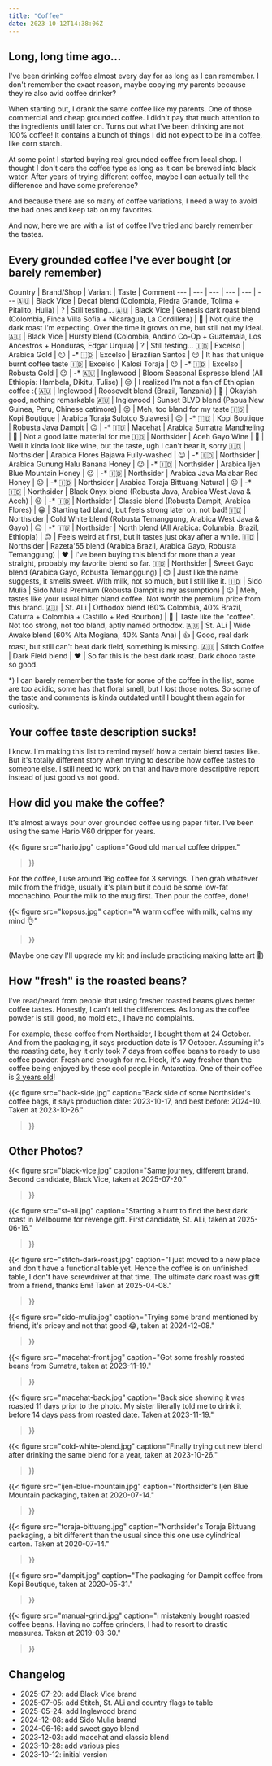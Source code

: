 ```yaml
---
title: "Coffee"
date: 2023-10-12T14:38:06Z
---
```


## Long, long time ago...

I've been drinking coffee almost every day for as long as I can remember.
I don't remember the exact reason, maybe copying my parents because they're
also avid coffee drinker?

When starting out, I drank the same coffee like my parents.
One of those commercial and cheap grounded coffee.
I didn't pay that much attention to the ingredients until later on.
Turns out what I've been drinking are not 100% coffee!
It contains a bunch of things I did not expect to be in a coffee, like
corn starch.

At some point I started buying real grounded coffee from local shop.
I thought I don't care the coffee type as long as it can be brewed into
black water.
After years of trying different coffee, maybe I can actually tell the
difference and have some preference?

And because there are so many of coffee variations,
I need a way to avoid the bad ones and keep tab on my favorites.

And now, here we are with a list of coffee I've tried and barely remember the tastes.

## Every grounded coffee I've ever bought (or barely remember)

Country | Brand/Shop | Variant | Taste | Comment
--- | --- | --- | --- | --- | ---
🇦🇺 | Black Vice | Decaf blend (Colombia, Piedra Grande, Tolima + Pitalito, Hulia)  | ? | Still testing...
🇦🇺 | Black Vice | Genesis dark roast blend (Colombia, Finca Villa Sofia + Nicaragua, La Cordillera) | 🤔 | Not quite the dark roast I'm expecting. Over the time it grows on me, but still not my ideal.
🇦🇺 | Black Vice | Hursty blend (Colombia, Andino Co-Op + Guatemala, Los Ancestros + Honduras, Edgar Urquia) | ? | Still testing...
🇮🇩 | Excelso | Arabica Gold | 😐 | -*
🇮🇩 | Excelso | Brazilian Santos | 😏 | It has that unique burnt coffee taste
🇮🇩 | Excelso | Kalosi Toraja | 😐 | -*
🇮🇩 | Excelso | Robusta Gold | 😐 | -*
🇦🇺 | Inglewood | Bloom Seasonal Espresso blend (All Ethiopia: Hambela, Dikitu, Tulise) | 😔 | I realized I'm not a fan of Ethiopian coffee :(
🇦🇺 | Inglewood | Roosevelt blend (Brazil, Tanzania) | 🙂 | Okayish good, nothing remarkable
🇦🇺 | Inglewood | Sunset BLVD blend (Papua New Guinea, Peru, Chinese catimore) | 😐 | Meh, too bland for my taste
🇮🇩 | Kopi Boutique | Arabica Toraja Sulotco Sulawesi | 😐 | -*
🇮🇩 | Kopi Boutique | Robusta Java Dampit | 😐 | -*
🇮🇩 | Macehat | Arabica Sumatra Mandheling | 🤔 | Not a good latte material for me
🇮🇩 | Northsider | Aceh Gayo Wine | 🤢 | Well it kinda look like wine, but the taste, ugh I can't bear it, sorry
🇮🇩 | Northsider | Arabica Flores Bajawa Fully-washed | 😐 | -*
🇮🇩 | Northsider | Arabica Gunung Halu Banana Honey | 😐 | -*
🇮🇩 | Northsider | Arabica Ijen Blue Mountain Honey | 😐 | -*
🇮🇩 | Northsider | Arabica Java Malabar Red Honey | 😐 | -*
🇮🇩 | Northsider | Arabica Toraja Bittuang Natural | 😐 | -*
🇮🇩 | Northsider | Black Onyx blend (Robusta Java, Arabica West Java & Aceh) | 😐 | -*
🇮🇩 | Northsider | Classic blend (Robusta Dampit, Arabica Flores) | 😀 | Starting tad bland, but feels strong later on, not bad!
🇮🇩 | Northsider | Cold White blend (Robusta Temanggung, Arabica West Java & Gayo) | 😐 | -*
🇮🇩 | Northsider | North blend (All Arabica: Columbia, Brazil, Ethiopia) | 😐 | Feels weird at first, but it tastes just okay after a while.
🇮🇩 | Northsider | Razeta'55 blend (Arabica Brazil, Arabica Gayo, Robusta Temanggung) | ❤️ | I've been buying this blend for more than a year straight, probably my favorite blend so far.
🇮🇩 | Northsider | Sweet Gayo blend (Arabica Gayo, Robusta Temanggung) | 😊 | Just like the name suggests, it smells sweet. With milk, not so much, but I still like it.
🇮🇩 | Sido Mulia | Sido Mulia Premium (Robusta Dampit is my assumption) | 😐 | Meh, tastes like your usual bitter bland coffee. Not worth the premium price from this brand.
🇦🇺 | St. ALi | Orthodox blend (60% Colombia, 40% Brazil, Caturra + Colombia + Castillo + Red Bourbon) | 🙂 | Taste like the "coffee". Not too strong, not too bland, aptly named orthodox.
🇦🇺 | St. ALi | Wide Awake blend (60% Alta Mogiana, 40% Santa Ana) | 👍 | Good, real dark roast, but still can't beat dark field, something is missing.
🇦🇺 | Stitch Coffee | Dark Field blend | ❤️ | So far this is the best dark roast. Dark choco taste so good.

*) I can barely remember the taste for some of the coffee in the list,
some are too acidic, some has that floral smell,
but I lost those notes.
So some of the taste and comments is kinda outdated until I bought them again for
curiosity.

## Your coffee taste description sucks!

I know. I'm making this list to remind myself how a certain blend tastes like.
But it's totally different story when trying to describe how coffee tastes
to someone else.
I still need to work on that and have more descriptive report instead of just good vs not good.

## How did you make the coffee?

It's almost always pour over grounded coffee using paper filter.
I've been using the same Hario V60 dripper for years.

{{< figure
 src="hario.jpg"
 caption="Good old manual coffee dripper."
>}}


For the coffee, I use around 16g coffee for 3 servings.
Then grab whatever milk from the fridge, usually it's plain but it could be some
low-fat mochachino.
Pour the milk to the mug first.
Then pour the coffee, done!

{{< figure
 src="kopsus.jpg"
 caption="A warm coffee with milk, calms my mind 👌"
>}}

(Maybe one day I'll upgrade my kit and include practicing making latte art 🤔)


## How "fresh" is the roasted beans?

I've read/heard from people that using fresher roasted beans gives better coffee
tastes.
Honestly, I can't tell the differences.
As long as the coffee powder is still good, no mold etc., I have no complaints.

For example, these coffee from Northsider, I bought them at 24 October.
And from the packaging, it says production date is 17 October.
Assuming it's the roasting date, hey it only took 7 days from coffee beans
to ready to use coffee powder.
Fresh and enough for me.
Heck, it's way fresher than the coffee being enjoyed by these cool people in
Antarctica. One of their coffee is [3 years old][3-yo-coffee]!

[3-yo-coffee]: https://brr.fyi/posts/the-last-egg#:~:text=A%20tolerable%20latte%2C%20with%20powdered%20milk%20and%20coffee%20beans%20roasted%203%20years%20ago.

{{< figure
 src="back-side.jpg"
 caption="Back side of some Northsider's coffee bags, it says production date: 2023-10-17, and best before: 2024-10. Taken at 2023-10-26."
>}}


## Other Photos?

{{< figure
 src="black-vice.jpg"
 caption="Same journey, different brand. Second candidate, Black Vice, taken at 2025-07-20."
>}}

{{< figure
 src="st-ali.jpg"
 caption="Starting a hunt to find the best dark roast in Melbourne for revenge gift. First candidate, St. ALi, taken at 2025-06-16."
>}}

{{< figure
 src="stitch-dark-roast.jpg"
 caption="I just moved to a new place and don't have a functional table yet. Hence the coffee is on unfinished table, I don't have screwdriver at that time. The ultimate dark roast was gift from a friend, thanks Em! Taken at 2025-04-08."
>}}

{{< figure
 src="sido-mulia.jpg"
 caption="Trying some brand mentioned by friend, it's pricey and not that good 😂, taken at 2024-12-08."
>}}

{{< figure
 src="macehat-front.jpg"
 caption="Got some freshly roasted beans from Sumatra, taken at 2023-11-19."
>}}

{{< figure
 src="macehat-back.jpg"
 caption="Back side showing it was roasted 11 days prior to the photo. My sister literally told me to drink it before 14 days pass from roasted date. Taken at 2023-11-19."
>}}

{{< figure
 src="cold-white-blend.jpg"
 caption="Finally trying out new blend after drinking the same blend for a year, taken at 2023-10-26."
>}}

{{< figure
 src="ijen-blue-mountain.jpg"
 caption="Northsider's Ijen Blue Mountain packaging, taken at 2020-07-14."
>}}

{{< figure
 src="toraja-bittuang.jpg"
 caption="Northsider's Toraja Bittuang packaging, a bit different than the usual since this one use cylindrical carton. Taken at 2020-07-14."
>}}

{{< figure
 src="dampit.jpg"
 caption="The packaging for Dampit coffee from Kopi Boutique, taken at 2020-05-31."
>}}

{{< figure
 src="manual-grind.jpg"
 caption="I mistakenly bought roasted coffee beans. Having no coffee grinders, I had to resort to drastic measures. Taken at 2019-03-30."
>}}

## Changelog

- 2025-07-20: add Black Vice brand
- 2025-07-05: add Stitch, St. ALi and country flags to table
- 2025-05-24: add Inglewood brand
- 2024-12-08: add Sido Mulia brand
- 2024-06-16: add sweet gayo blend
- 2023-12-03: add macehat and classic blend
- 2023-10-28: add various pics
- 2023-10-12: initial version
